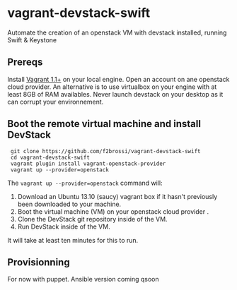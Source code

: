 vagrant-devstack-swift
======================

Automate the creation of an openstack VM with devstack installed, running Swift &amp; Keystone


## Prereqs

Install [Vagrant 1.1+](http://vagrantup.com) on your local engine.
Open an account on ane openstack cloud provider. An alternative is to use virtualbox on your engine with at least 8GB of RAM availables. Never launch devstack on your desktop as it can corrupt your environnement.

 ## Boot the remote virtual machine and install DevStack

     git clone https://github.com/f2brossi/vagrant-devstack-swift
     cd vagrant-devstack-swift
     vagrant plugin install vagrant-openstack-provider
     vagrant up --provider=openstack

 The `vagrant up --provider=openstack` command will:

  1. Download an Ubuntu 13.10 (saucy) vagrant box if it hasn't previously been downloaded to your machine.
  2. Boot the virtual machine (VM) on your openstack cloud provider .
  3. Clone the DevStack git repository inside of the VM.
  4. Run DevStack inside of the VM.

 It will take at least ten minutes for this to run.


## Provisionning

For now with puppet. Ansible version coming qsoon
